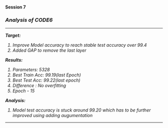 <h4> Session 7 </h4>

<h3><i><b>Analysis of CODE6</b></i></h2>
<I>

---


**Target:**
1.   Improve Model accuracy to reach stable test accuracy over 99.4
2.   Added GAP to remove the last layer

**Results:**
1.   Parameters: 5328
2.   Best Train Acc: 99.19(last Epoch)
3.   Best Test Acc: 99.22(last epoch)
4.   Difference : No overfitting
5.   Epoch - 15

**Analysis:**
1.   Model test accuracy is stuck around 99.20 which has to be further improved using adding augumentation


---
